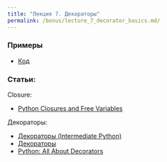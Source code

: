 ```yaml
---
title: "Лекция 7. Декораторы"
permalink: /bonus/lecture_7_decorator_basics.md/
---
```


### Примеры

* [Код](https://github.com/pyneng/pyneng-online-bonus/tree/master/examples/07_decorator_basics)


### Статьи:

Closure:

* [Python Closures and Free Variables](http://mathamy.com/python-closures-and-free-variables.html)

Декораторы:

* [Декораторы (Intermediate Python)](https://lancelote.gitbooks.io/intermediate-python/content/book/decorators.html)
* [Декораторы](https://pythonworld.ru/osnovy/dekoratory.html)
* [Python: All About Decorators](https://www.blog.pythonlibrary.org/2017/07/18/python-all-about-decorators/)

